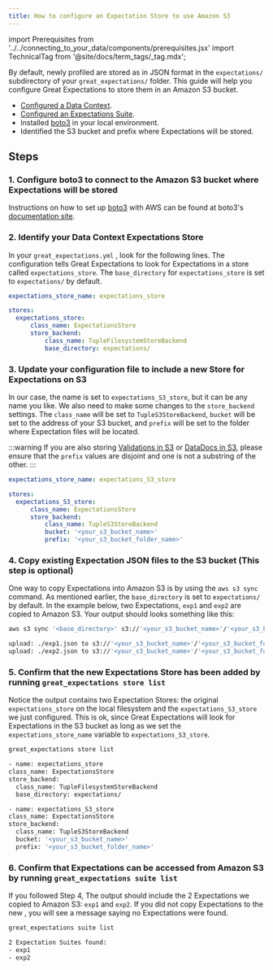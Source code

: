 ```yaml
---
title: How to configure an Expectation Store to use Amazon S3
---
```

import Prerequisites from '../../connecting_to_your_data/components/prerequisites.jsx'
import TechnicalTag from '@site/docs/term_tags/_tag.mdx';

By default, newly profiled <TechnicalTag tag="expectation" text="Expectations" /> are stored as <TechnicalTag tag="expectation_suite" text="Expectation Suites" /> in JSON format in the ``expectations/`` subdirectory of your ``great_expectations/`` folder.  This guide will help you configure Great Expectations to store them in an Amazon S3 bucket.

<Prerequisites>

- [Configured a Data Context](../../../tutorials/getting_started/initialize_a_data_context.md).
- [Configured an Expectations Suite](../../../tutorials/getting_started/create_your_first_expectations.md).
- Installed [boto3](https://github.com/boto/boto3) in your local environment.
- Identified the S3 bucket and prefix where Expectations will be stored.

</Prerequisites>

## Steps

### 1. Configure boto3 to connect to the Amazon S3 bucket where Expectations will be stored

Instructions on how to set up [boto3](https://github.com/boto/boto3) with AWS can be found at boto3's [documentation site](https://boto3.amazonaws.com/v1/documentation/api/latest/index.html).

### 2. Identify your Data Context Expectations Store

In your ``great_expectations.yml`` , look for the following lines.  The configuration tells Great Expectations to look for Expectations in a store called ``expectations_store``. The ``base_directory`` for ``expectations_store`` is set to ``expectations/`` by default.

```yaml
expectations_store_name: expectations_store

stores:
  expectations_store:
      class_name: ExpectationsStore
      store_backend:
          class_name: TupleFilesystemStoreBackend
          base_directory: expectations/
```


### 3. Update your configuration file to include a new Store for Expectations on S3

In our case, the <TechnicalTag tag="expectation_store" text="Expectations Store" /> name is set to ``expectations_S3_store``, but it can be any name you like.  We also need to make some changes to the ``store_backend`` settings.  The ``class_name`` will be set to ``TupleS3StoreBackend``, ``bucket`` will be set to the address of your S3 bucket, and ``prefix`` will be set to the folder where Expectation files will be located.

:::warning
If you are also storing [Validations in S3](../configuring_metadata_stores/how_to_configure_a_validation_result_store_in_amazon_s3.md) or [DataDocs in S3](../configuring_data_docs/how_to_host_and_share_data_docs_on_amazon_s3.md),  please ensure that the ``prefix`` values are disjoint and one is not a substring of the other.
:::

```yaml
expectations_store_name: expectations_S3_store

stores:
  expectations_S3_store:
      class_name: ExpectationsStore
      store_backend:
          class_name: TupleS3StoreBackend
          bucket: '<your_s3_bucket_name>'
          prefix: '<your_s3_bucket_folder_name>'
```


### 4. Copy existing Expectation JSON files to the S3 bucket (This step is optional)

One way to copy Expectations into Amazon S3 is by using the ``aws s3 sync`` command.  As mentioned earlier, the ``base_directory`` is set to ``expectations/`` by default. In the example below, two Expectations, ``exp1`` and ``exp2`` are copied to Amazon S3.  Your output should looks something like this:

```bash
aws s3 sync '<base_directory>' s3://'<your_s3_bucket_name>'/'<your_s3_bucket_folder_name>'

upload: ./exp1.json to s3://'<your_s3_bucket_name>'/'<your_s3_bucket_folder_name>'/exp1.json
upload: ./exp2.json to s3://'<your_s3_bucket_name>'/'<your_s3_bucket_folder_name>'/exp2.json
```


### 5. Confirm that the new Expectations Store has been added by running ``great_expectations store list``

Notice the output contains two Expectation Stores: the original ``expectations_store`` on the local filesystem and the ``expectations_S3_store`` we just configured.  This is ok, since Great Expectations will look for Expectations in the S3 bucket as long as we set the ``expectations_store_name`` variable to ``expectations_S3_store``.

```bash
great_expectations store list

- name: expectations_store
class_name: ExpectationsStore
store_backend:
  class_name: TupleFilesystemStoreBackend
  base_directory: expectations/

- name: expectations_S3_store
class_name: ExpectationsStore
store_backend:
  class_name: TupleS3StoreBackend
  bucket: '<your_s3_bucket_name>'
  prefix: '<your_s3_bucket_folder_name>'
```


### 6. Confirm that Expectations can be accessed from Amazon S3 by running ``great_expectations suite list``

If you followed Step 4, The output should include the 2 Expectations we copied to Amazon S3: ``exp1`` and ``exp2``.  If you did not copy Expectations to the new <TechnicalTag tag="store" text="Store" />, you will see a message saying no Expectations were found.

```bash
great_expectations suite list

2 Expectation Suites found:
- exp1
- exp2
```
